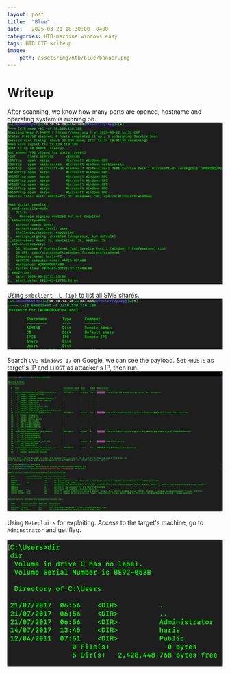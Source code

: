 ```yaml
---
layout: post
title:  "Blue"
date:   2025-03-21 18:30:00 -0400
categories: HTB-machine windows easy
tags: HTB CTF writeup 
image:
    path: assets/img/htb/blue/banner.png
---
```


# Writeup
After scanning, we know how many ports are opened, hostname and operating system is running on.
![scan](assets/img/htb/blue/scan.png)

Using `smbclient -L {ip}` to list all SMB shares. 
![smb](assets/img/htb/blue/smb.png)

Search `CVE Windows 17` on Google, we can see the payload. Set `RHOSTS` as target's IP and `LHOST` as attacker's IP, then run.
![msf](assets/img/htb/blue/msf.png)

Using `Meteploits` for exploiting. Access to the target's machine, go to `Adminstrator` and get flag.

![exploit](assets/img/htb/blue/exploit.png)
